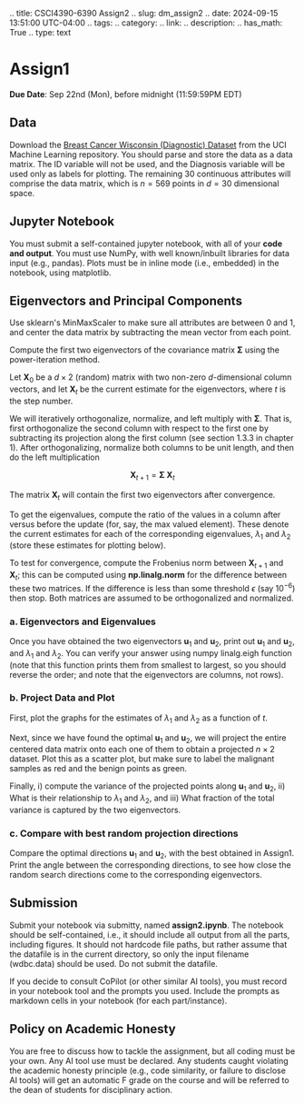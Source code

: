 .. title: CSCI4390-6390 Assign2
.. slug: dm_assign2
.. date: 2024-09-15 13:51:00 UTC-04:00
.. tags:
.. category:
.. link:
.. description:
.. has_math: True
.. type: text

# Assign1

**Due Date**: Sep 22nd (Mon), before midnight (11:59:59PM EDT)

## Data

Download the [Breast Cancer Wisconsin (Diagnostic)
Dataset](https://archive.ics.uci.edu/dataset/17/breast+cancer+wisconsin+diagnostic) from
the UCI Machine Learning repository. You should parse and store the data as a data matrix.
The ID variable will not be used, and the Diagnosis variable will be used only as labels
for plotting. The remaining 30 continuous attributes will comprise the data matrix, which
is $n=569$ points in $d=30$ dimensional space.

## Jupyter Notebook

You must submit a self-contained jupyter notebook, with all of your **code and output**.
You must use NumPy, with well known/inbuilt libraries for data input (e.g., pandas). Plots
must be in inline mode (i.e., embedded) in the notebook, using matplotlib.

## Eigenvectors and Principal Components

Use sklearn's MinMaxScaler to make sure all attributes are between 0 and 1,
and center the data matrix by subtracting the mean vector from each point.

Compute the first two eigenvectors of the covariance matrix $\mathbf{\Sigma}$ using the
power-iteration method.

Let $\mathbf{X}_0$ be a $d \times 2$ (random) matrix with two non-zero $d$-dimensional
column vectors, and let $\mathbf{X}_t$ be the current estimate for the eigenvectors, where
$t$ is the step number.

We will iteratively orthogonalize, normalize, and left multiply with $\mathbf{\Sigma}$.
That is, first orthogonalize the second column with respect to the first one by
subtracting its projection along the first column (see section 1.3.3 in chapter 1). After
orthogonalizing, normalize both columns to be unit length, and then do the left
multiplication

$$\mathbf{X}_{t+1} = \mathbf{\Sigma} \; \mathbf{X}_t$$

The matrix $\mathbf{X}_t$ will contain the first two eigenvectors after convergence.

To get the eigenvalues, compute the ratio of the values in a column after versus before
the update (for, say, the max valued element). These denote the current estimates for each
of the corresponding eigenvalues, $\lambda_1$ and $\lambda_2$ (store these estimates for
plotting below).

To test for convergence, compute the Frobenius norm between $\mathbf{X}_{t+1}$ and
$\mathbf{X}_t$; this can be computed using **np.linalg.norm** for the difference between
these two matrices. If the difference is less than some threshold $\epsilon$ (say
$10^{-6}$) then stop. Both matrices are assumed to be orthogonalized and normalized.

### a. Eigenvectors and Eigenvalues

Once you have obtained the two eigenvectors $\mathbf{u}_1$ and $\mathbf{u}_2$, print out
$\mathbf{u}_1$ and $\mathbf{u}_2$, and $\lambda_1$ and $\lambda_2$. You can verify your
answer using numpy linalg.eigh function (note that this function prints them from smallest
to largest, so you should reverse the order; and note that the eigenvectors are columns,
not rows).

### b. Project Data and Plot

First, plot the graphs for the estimates of $\lambda_1$ and $\lambda_2$ as a function of
$t$.

Next, since we have found the optimal $\mathbf{u}_1$ and $\mathbf{u}_2$, we will project
the entire centered data matrix onto each one of them to obtain a projected $n \times 2$
dataset. Plot this as a scatter plot, but make sure to label the malignant samples as red
and the benign points as green.

Finally, i) compute the variance of the projected points along $\mathbf{u}_1$ and
$\mathbf{u}_2$, ii) What is their relationship to $\lambda_1$ and $\lambda_2$, and iii)
What fraction of the total variance is captured by the two eigenvectors.

### c. Compare with best random projection directions

Compare the optimal directions $\mathbf{u}_1$ and $\mathbf{u}_2$, with the best obtained
in Assign1. Print the angle between the corresponding directions, to see how close the
random search directions come to the corresponding eigenvectors.

## Submission

Submit your notebook via submitty, named **assign2.ipynb**. The notebook should be
self-contained, i.e., it should include all output from all the parts, including figures.
It should not hardcode file paths, but rather assume that the datafile is in the current
directory, so only the input filename (wdbc.data) should be used. Do not submit the
datafile.

If you decide to consult CoPilot (or other similar AI tools), you must record in your
notebook tool and the prompts you used. Include the prompts as markdown cells in your
notebook (for each part/instance).

## Policy on Academic Honesty

You are free to discuss how to tackle the assignment, but all coding must be your own. Any
AI tool use must be declared. Any students caught violating the academic honesty principle
(e.g., code similarity, or failure to disclose AI tools) will get an automatic F grade on
the course and will be referred to the dean of students for disciplinary action.

